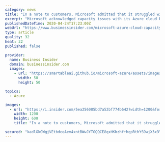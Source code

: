 ```yaml
---
category: news
title: "In a note to customers, Microsoft admitted that it struggled with cloud issues during the coronavirus crisis and vowed to fix them"
excerpt: "Microsoft acknowledged capacity issues with its Azure cloud business and said it's taking steps to make sure it can meet surges in demand."
publishedDateTime: 2020-04-24T17:23:00Z
webUrl: "https://www.businessinsider.com/microsoft-azure-cloud-capacity-issues-coronavirus-crisis-2020-4"
type: article
quality: 32
heat: 32
published: false

provider:
  name: Business Insider
  domain: businessinsider.com
  images:
    - url: "https://smartableai.github.io/microsoft-azure/assets/images/organizations/businessinsider.com-50x50.jpg"
      width: 50
      height: 50

topics:
  - Azure

images:
  - url: "https://i.insider.com/5ea256085bd7a52bf774b642?width=1200&format=jpeg"
    width: 1200
    height: 600
    title: "In a note to customers, Microsoft admitted that it struggled with cloud issues during the coronavirus crisis and vowed to fix them"

secured: "kadlGkGWgjVEtbdceAem4xntBWwJYTGQQCE8qxHKbzhf+hqpRthYSOwjX3x3Y0OGR8UQUg3QVVJHH2TWbj8wG6L4jB8hlu5kOEcl5gW9Zz+692iUpyoJvOhxMEO0O3YOanKEJdrmS9oIcaAZG97qWDtLzof15GfsllTHRE2GJthxCeglxR1+t1zqVjkwTPK1HPv2/2NIDHBAaqL3tYBUB3pm6OF/BGUGTGqAwE/UI3NkCi3Xq2pnIB3oqbm64PhlV9pfyoHUZQ04ASsR2DxS3Y9tZjmiPLRXuQ8yfn/GMj7j7y7I1jNVKRU7q/kieV/6Tw5+q3W2cZLOCYFCRlFVy9B2RPHztsQF9pULa2NuG+ZGLYX7NxMhriEKVsL9JrfrrFeXA6iBUS30fyWPe3sRgiLWtP0kYDufYGZKb/Fr3ZnZH0onLaJbtc8u1NHhLBF3Lb8tbA+RcNt4yH/m6E5YhL0yf8ekSri0T/o3Nk+bKlY=;x7i4ZRcK0q3+KyPqTbak3w=="
---
```


